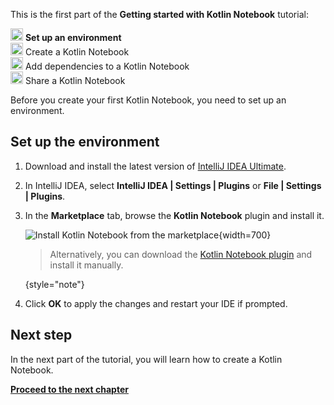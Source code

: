 [//]: # (title: Set up an environment)

<tldr>
   <p>This is the first part of the <strong>Getting started with Kotlin Notebook</strong> tutorial:</p>
   <p><img src="icon-1.svg" width="20" alt="First step"/> <strong>Set up an environment</strong><br/>
      <img src="icon-2-todo.svg" width="20" alt="Second step"/> Create a Kotlin Notebook<br/>
      <img src="icon-3-todo.svg" width="20" alt="Third step"/> Add dependencies to a Kotlin Notebook<br/>      
      <img src="icon-4-todo.svg" width="20" alt="Fourth step"/> Share a Kotlin Notebook<br/>
  </p>
</tldr>

Before you create your first Kotlin Notebook, you need to set up an environment.

## Set up the environment

1. Download and install the latest version of [IntelliJ IDEA Ultimate](https://www.jetbrains.com/idea/download/index.html).
2. In IntelliJ IDEA, select **IntelliJ IDEA | Settings | Plugins** or **File | Settings | Plugins**.
3. In the **Marketplace** tab, browse the **Kotlin Notebook** plugin and install it.

   ![Install Kotlin Notebook from the marketplace](kotlin-notebook-plugin.png){width=700}

   > Alternatively, you can download the [Kotlin Notebook plugin](https://plugins.jetbrains.com/plugin/16340-kotlin-notebook)
   > and install it manually.
   >
   {style="note"}

4. Click **OK** to apply the changes and restart your IDE if prompted.

## Next step

In the next part of the tutorial, you will learn how to create a Kotlin Notebook.

**[Proceed to the next chapter](kotlin-notebook-create.md)**